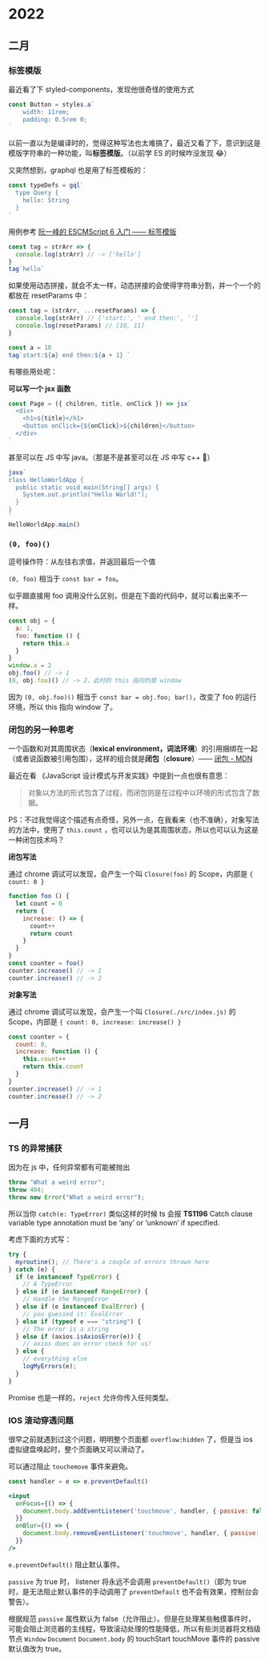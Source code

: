 # 2022

## 二月

### 标签模版

最近看了下 styled-components，发现他很奇怪的使用方式

```jsx
const Button = styles.a`
	width: 11rem;
	padding: 0.5rem 0;
`
```

以前一直以为是编译时的，觉得这种写法也太难搞了，最近又看了下，意识到这是模版字符串的一种功能，叫**标签模版**。（以前学 ES 的时候咋没发现 😂）

又突然想到，graphql 也是用了标签模板的：

```js
const typeDefs = gql`
  type Query {
    hello: String
  }
`
```



用例参考 [阮一峰的 ESCMScript 6 入门 —— 标签模版](https://es6.ruanyifeng.com/#docs/string#%E6%A8%A1%E6%9D%BF%E5%AD%97%E7%AC%A6%E4%B8%B2)

```js
const tag = strArr => {
  console.log(strArr) // -> ['hello']
}
tag`hello`
```

如果使用动态拼接，就会不太一样，动态拼接的会使得字符串分割，并一个一个的都放在 resetParams 中：

```js
const tag = (strArr, ...resetParams) => {
  console.log(strArr) // ['start:', ' end then:', '']
  console.log(resetParams) // [10, 11]
}

const a = 10
tag`start:${a} end then:${a + 1} `
```

有哪些用处呢：

**可以写一个 jsx 函数**

```js
const Page = ({ children, title, onClick }) => jsx`
  <div>
    <h1>${title}</h1>
    <button onClick={${onClick}>${children}</button>
  </div>
`
```

甚至可以在 JS 中写 java。（那是不是甚至可以在 JS 中写 c++ 🤣）

```js
java`
class HelloWorldApp {
  public static void main(String[] args) {
    System.out.println("Hello World!");
  }
}
`
HelloWorldApp.main()
```

### `(0, foo)()`

逗号操作符：从左往右求值，并返回最后一个值

`(0, foo)` 相当于 `const bar = foo`。



似乎跟直接用 foo 调用没什么区别，但是在下面的代码中，就可以看出来不一样。

```js
const obj = {
  a: 1,
  foo: function () {
    return this.a
  }
}
window.a = 2
obj.foo() // -> 1
(0, obj.foo)() // -> 2，此时的 this 指向的是 window
```

因为 `(0, obj.foo)()` 相当于 `const bar = obj.foo; bar()`，改变了 foo 的运行环境，所以 this 指向 window 了。



### 闭包的另一种思考

一个函数和对其周围状态（**lexical environment，词法环境**）的引用捆绑在一起（或者说函数被引用包围），这样的组合就是**闭包**（**closure**）—— [闭包 - MDN](https://developer.mozilla.org/zh-CN/docs/Web/JavaScript/Closures)

最近在看 《JavaScript 设计模式与开发实践》中提到一点也很有意思：

> 对象以方法的形式包含了过程，而闭包则是在过程中以环境的形式包含了数据。

PS：不过我觉得这个描述有点奇怪，另外一点，在我看来（也不准确），对象写法的方法中，使用了 `this.count` ，也可以认为是其周围状态，所以也可以认为这是一种闭包技术吗？

**闭包写法**

通过 chrome 调试可以发现，会产生一个叫 `Closure(foo)` 的 Scope，内部是 `{ count: 0 }`

```js
function foo () {
  let count = 0
  return {
    increase: () => {
      count++
      return count
    }
  }
}
const counter = foo()
counter.increase() // -> 1
counter.increase() // -> 2
```

**对象写法**

通过 chrome 调试可以发现，会产生一个叫 `Closure(./src/index.js)` 的 Scope，内部是 `{ count: 0, increase: increase() }`

```js
const counter = {
  count: 0,
  increase: function () {
    this.count++
    return this.count
  }
}
counter.increase() // -> 1
counter.increase() // -> 2
```

## 一月

### TS 的异常捕获

因为在 js 中，任何异常都有可能被抛出

```ts
throw "What a weird error";
throw 404;
throw new Error("What a weird error");
```

所以当你 `catch(e: TypeError)` 类似这样的时候 ts 会报 **TS1196** Catch clause variable type annotation must be ‘any’ or ‘unknown’ if specified.

考虑下面的方式写：

```ts
try {
  myroutine(); // There's a couple of errors thrown here
} catch (e) {
  if (e instanceof TypeError) {
    // A TypeError
  } else if (e instanceof RangeError) {
    // Handle the RangeError
  } else if (e instanceof EvalError) {
    // you guessed it: EvalError
  } else if (typeof e === "string") {
    // The error is a string
  } else if (axios.isAxiosError(e)) {
    // axios does an error check for us!
  } else {
    // everything else  
    logMyErrors(e);
  }
}
```

Promise 也是一样的，`reject` 允许你传入任何类型。

### IOS 滚动穿透问题

很早之前就遇到过这个问题，明明整个页面都 `overflow:hidden` 了，但是当 ios 虚拟键盘唤起时，整个页面确又可以滑动了。

可以通过阻止 `touchemove` 事件来避免。

```jsx
const handler = e => e.preventDefault()

<input
  onFocus={() => {
    document.body.addEventListener('touchmove', handler, { passive: false })
  }}
  onBlur={() => {
    document.body.removeEventListener('touchmove', handler, { passive: false })
  }}
/>
```

`e.preventDefault()` 阻止默认事件。

`passive`  为 true 时， listener 将永远不会调用 `preventDefault()`（即为 true 时，是无法阻止默认事件的手动调用了 `preventDefault` 也不会有效果，控制台会警告）。

根据规范 `passive` 属性默认为 false（允许阻止）。但是在处理某些触摸事件时，可能会阻止浏览器的主线程，导致滚动处理的性能降低，所以有些浏览器将文档级节点 `Window` `Document` `Document.body` 的 touchStart touchMove 事件的 passive 默认值改为 true。
